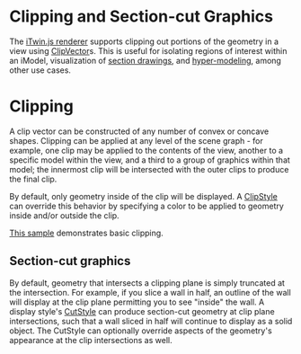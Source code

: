 # Clipping and Section-cut Graphics

The [iTwin.js renderer](./index.md) supports clipping out portions of the geometry in a view using [ClipVector]($geometry)s. This is useful for isolating regions of interest within an iModel, visualization of [section drawings](./DrawingsAndSheets.md), and [hyper-modeling](./HyperModeling.md), among other use cases.

# Clipping

A clip vector can be constructed of any number of convex or concave shapes. Clipping can be applied at any level of the scene graph - for example, one clip may be applied to the contents of the view, another to a specific model within the view, and a third to a group of graphics within that model; the innermost clip will be intersected with the outer clips to produce the final clip.

By default, only geometry inside of the clip will be displayed. A [ClipStyle]($common) can override this behavior by specifying a color to be applied to geometry inside and/or outside the clip.

[This sample](https://www.itwinjs.org/sample-showcase/?group=Viewer+Features&sample=view-clip-sample&imodel=Retail+Building+Sample) demonstrates basic clipping.

## Section-cut graphics

By default, geometry that intersects a clipping plane is simply truncated at the intersection. For example, if you slice a wall in half, an outline of the wall will display at the clip plane permitting you to see "inside" the wall. A display style's [CutStyle]($common) can produce section-cut geometry at clip plane intersections, such that a wall sliced in half will continue to display as a solid object. The CutStyle can optionally override aspects of the geometry's appearance at the clip intersections as well.
